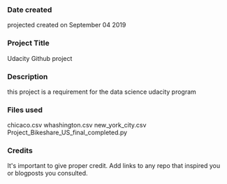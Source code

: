 ### Date created
projected created on September 04 2019
### Project Title
Udacity Github project

### Description
this project is a requirement for the data science udacity program

### Files used
chicaco.csv
whashington.csv
new_york_city.csv
Project_Bikeshare_US_final_completed.py


### Credits
It's important to give proper credit. Add links to any repo that inspired you or blogposts you consulted.

